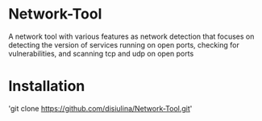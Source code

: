 # Network-Tool
A network tool with various features as network detection that focuses on detecting the version of services running on open ports, checking for vulnerabilities, and scanning tcp and udp on open ports

# Installation
'git clone  https://github.com/disiulina/Network-Tool.git'
